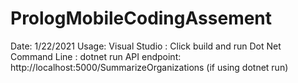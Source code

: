 # PrologMobileCodingAssement


Date: 1/22/2021
Usage: 
Visual Studio : Click build and run
Dot Net Command Line :  dotnet run
API endpoint: http://localhost:5000/SummarizeOrganizations (if using dotnet run)
